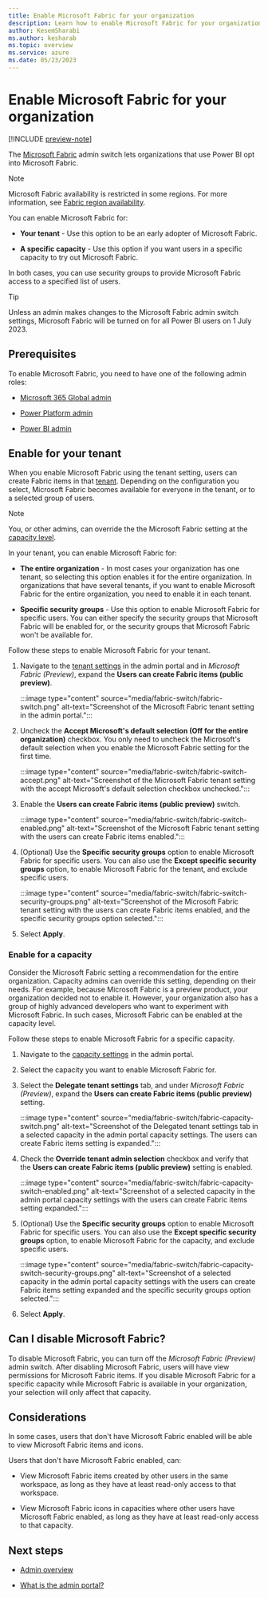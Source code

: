 ```yaml
---
title: Enable Microsoft Fabric for your organization
description: Learn how to enable Microsoft Fabric for your organization.
author: KesemSharabi
ms.author: kesharab
ms.topic: overview
ms.service: azure
ms.date: 05/23/2023
---
```


# Enable Microsoft Fabric for your organization

[!INCLUDE [preview-note](../includes/preview-note.md)]

The [Microsoft Fabric](../get-started/microsoft-fabric-overview.md) admin switch lets organizations that use Power BI opt into Microsoft Fabric.

>[!NOTE]
>Microsoft Fabric availability is restricted in some regions. For more information, see [Fabric region availability](./region-availability.md).

You can enable Microsoft Fabric for:

* **Your tenant** - Use this option to be an early adopter of Microsoft Fabric.

* **A specific capacity** - Use this option if you want users in a specific capacity to try out Microsoft Fabric.

In both cases, you can use security groups to provide Microsoft Fabric access to a specified list of users.

>[!Tip]
>Unless an admin makes changes to the Microsoft Fabric admin switch settings, Microsoft Fabric will be turned on for all Power BI users on 1 July 2023.

## Prerequisites

To enable Microsoft Fabric, you need to have one of the following admin roles:

* [Microsoft 365 Global admin](microsoft-fabric-admin.md#microsoft-365-admin-roles)

* [Power Platform admin](microsoft-fabric-admin.md#power-platform-and-power-bi-admin-roles)

* [Power BI admin](microsoft-fabric-admin.md#power-platform-and-power-bi-admin-roles)

## Enable for your tenant

When you enable Microsoft Fabric using the tenant setting, users can create Fabric items in that [tenant](../enterprise/licenses.md#tenant). Depending on the configuration you select, Microsoft Fabric becomes available for everyone in the tenant, or to a selected group of users.

>[!Note]
>You, or other admins, can override the the Microsoft Fabric setting at the [capacity level](#enable-for-a-capacity).

In your tenant, you can enable Microsoft Fabric for:

* **The entire organization** - In most cases your organization has one tenant, so selecting this option enables it for the entire organization. In organizations that have several tenants, if you want to enable Microsoft Fabric for the entire organization, you need to enable it in each tenant.

* **Specific security groups** - Use this option to enable Microsoft Fabric for specific users. You can either specify the security groups that Microsoft Fabric will be enabled for, or the security groups that Microsoft Fabric won't be available for.

Follow these steps to enable Microsoft Fabric for your tenant.

1. Navigate to the [tenant settings](/power-bi/admin/service-admin-portal-about-tenant-settings#how-to-get-to-the-tenant-settings) in the admin portal and in *Microsoft Fabric (Preview)*, expand the **Users can create Fabric items (public preview)**.

   :::image type="content" source="media/fabric-switch/fabric-switch.png" alt-text="Screenshot of the Microsoft Fabric tenant setting in the admin portal.":::

2. Uncheck the **Accept Microsoft's default selection (Off for the entire organization)** checkbox. You only need to uncheck the Microsoft's default selection when you enable the Microsoft Fabric setting for the first time.

   :::image type="content" source="media/fabric-switch/fabric-switch-accept.png" alt-text="Screenshot of the Microsoft Fabric tenant setting with the accept Microsoft's default selection checkbox unchecked.":::

3. Enable the **Users can create Fabric items (public preview)** switch.

   :::image type="content" source="media/fabric-switch/fabric-switch-enabled.png" alt-text="Screenshot of the Microsoft Fabric tenant setting with the users can create Fabric items enabled.":::

4. (Optional) Use the **Specific security groups** option to enable Microsoft Fabric for specific users. You can also use the **Except specific security groups** option, to enable Microsoft Fabric for the tenant, and exclude specific users.

   :::image type="content" source="media/fabric-switch/fabric-switch-security-groups.png" alt-text="Screenshot of the Microsoft Fabric tenant setting with the users can create Fabric items enabled, and the specific security groups option selected.":::

5. Select **Apply**.

### Enable for a capacity

Consider the Microsoft Fabric setting a recommendation for the entire organization. Capacity admins can override this setting, depending on their needs. For example, because Microsoft Fabric is a preview product, your organization decided not to enable it. However, your organization also has a group of highly advanced developers who want to experiment with Microsoft Fabric. In such cases, Microsoft Fabric can be enabled at the capacity level.

Follow these steps to enable Microsoft Fabric for a specific capacity.

1. Navigate to the [capacity settings](/power-bi/admin/service-admin-portal-capacity-settings) in the admin portal.

2. Select the capacity you want to enable Microsoft Fabric for.

3. Select the **Delegate tenant settings** tab, and under *Microsoft Fabric (Preview)*, expand the **Users can create Fabric items (public preview)** setting.

   :::image type="content" source="media/fabric-switch/fabric-capacity-switch.png" alt-text="Screenshot of the Delegated tenant settings tab in a selected capacity in the admin portal capacity settings. The users can create Fabric items setting is expanded.":::

4. Check the **Override tenant admin selection** checkbox and verify that the **Users can create Fabric items (public preview)** setting is enabled.

   :::image type="content" source="media/fabric-switch/fabric-capacity-switch-enabled.png" alt-text="Screenshot of a selected capacity in the admin portal capacity settings with the users can create Fabric items setting expanded.":::

5. (Optional) Use the **Specific security groups** option to enable Microsoft Fabric for specific users. You can also use the **Except specific security groups** option, to enable Microsoft Fabric for the capacity, and exclude specific users.

   :::image type="content" source="media/fabric-switch/fabric-capacity-switch-security-groups.png" alt-text="Screenshot of a selected capacity in the admin portal capacity settings with the users can create Fabric items setting expanded and the specific security groups option selected.":::

6. Select **Apply**.

## Can I disable Microsoft Fabric?

To disable Microsoft Fabric, you can turn off the *Microsoft Fabric (Preview)* admin switch. After disabling Microsoft Fabric, users will have view permissions for Microsoft Fabric items. If you disable Microsoft Fabric for a specific capacity while Microsoft Fabric is available in your organization, your selection will only affect that capacity.

## Considerations

In some cases, users that don't have Microsoft Fabric enabled will be able to view Microsoft Fabric items and icons.

Users that don't have Microsoft Fabric enabled, can:

* View Microsoft Fabric items created by other users in the same workspace, as long as they have at least read-only access to that workspace.

* View Microsoft Fabric icons in capacities where other users have Microsoft Fabric enabled, as long as they have at least read-only access to that capacity.

## Next steps

* [Admin overview](microsoft-fabric-admin.md)

* [What is the admin portal?](admin-center.md)
